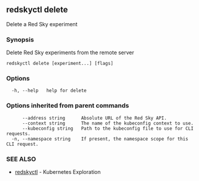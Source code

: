 ## redskyctl delete

Delete a Red Sky experiment

### Synopsis

Delete Red Sky experiments from the remote server

```
redskyctl delete [experiment...] [flags]
```

### Options

```
  -h, --help   help for delete
```

### Options inherited from parent commands

```
      --address string      Absolute URL of the Red Sky API.
      --context string      The name of the kubeconfig context to use.
      --kubeconfig string   Path to the kubeconfig file to use for CLI requests.
  -n, --namespace string    If present, the namespace scope for this CLI request.
```

### SEE ALSO

* [redskyctl](redskyctl.md)	 - Kubernetes Exploration

